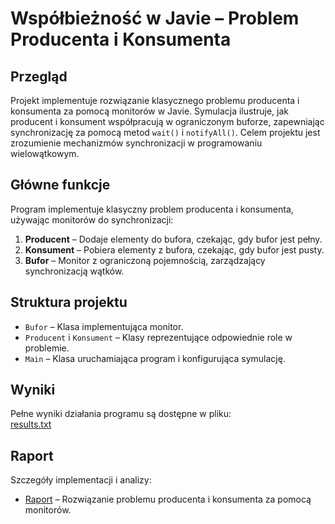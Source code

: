 # Współbieżność w Javie – Problem Producenta i Konsumenta

## Przegląd

Projekt implementuje rozwiązanie klasycznego problemu producenta i konsumenta za pomocą monitorów w Javie. Symulacja ilustruje, jak producent i konsument współpracują w ograniczonym buforze, zapewniając synchronizację za pomocą metod `wait()` i `notifyAll()`. Celem projektu jest zrozumienie mechanizmów synchronizacji w programowaniu wielowątkowym.

## Główne funkcje

Program implementuje klasyczny problem producenta i konsumenta, używając monitorów do synchronizacji:

1. **Producent** – Dodaje elementy do bufora, czekając, gdy bufor jest pełny.
2. **Konsument** – Pobiera elementy z bufora, czekając, gdy bufor jest pusty.
3. **Bufor** – Monitor z ograniczoną pojemnością, zarządzający synchronizacją wątków.

## Struktura projektu

- `Bufor` – Klasa implementująca monitor.
- `Producent` i `Konsument` – Klasy reprezentujące odpowiednie role w problemie.
- `Main` – Klasa uruchamiająca program i konfigurująca symulację.

## Wyniki

Pełne wyniki działania programu są dostępne w pliku:  
[results.txt](https://github.com/akotu235/PKmon/blob/master/results/results.txt)

## Raport

Szczegóły implementacji i analizy:

- [Raport](report/report.md) – Rozwiązanie problemu producenta i konsumenta za pomocą monitorów.